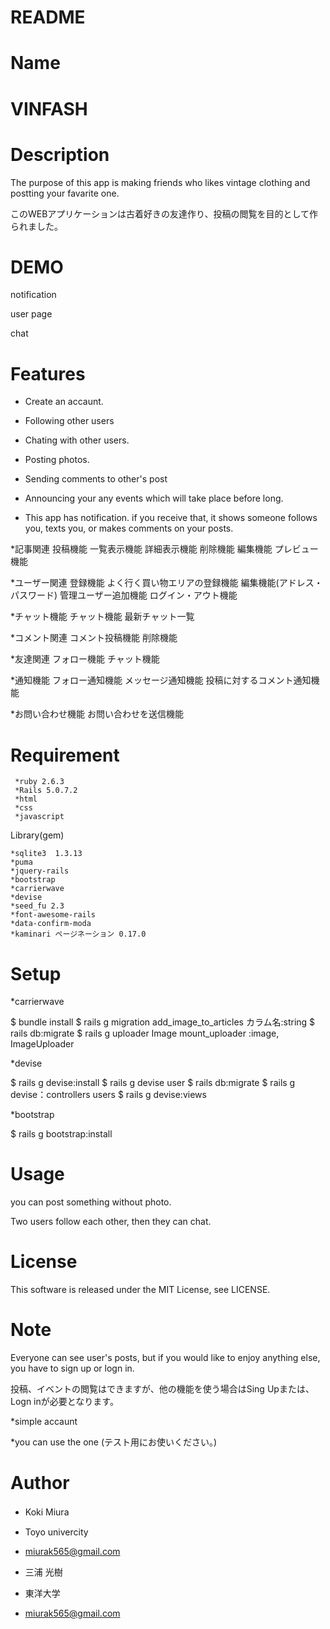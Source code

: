 # README

# Name
 
# VINFASH

 
# Description

The purpose of this app is making friends who likes vintage clothing and postting your favarite one.

このWEBアプリケーションは古着好きの友達作り、投稿の閲覧を目的として作られました。

# DEMO
 notification
 
 
 user page
 
 
 chat
 
 

 
# Features
 
* Create an accaunt.
* Following other users
* Chating with other users.
* Posting photos.
* Sending  comments to other's post
* Announcing your any events which will take place before long.
 
* This app has notification. if you receive that, it shows someone follows you, texts you, or makes comments on your posts.
 
*記事関連
    投稿機能
    一覧表示機能
    詳細表示機能
    削除機能
    編集機能
    プレビュー機能
    
*ユーザー関連
    登録機能
    よく行く買い物エリアの登録機能
    編集機能(アドレス・パスワード)
    管理ユーザー追加機能
    ログイン・アウト機能
    
*チャット機能
    チャット機能
    最新チャット一覧

*コメント関連
    コメント投稿機能
    削除機能
    
*友達関連
    フォロー機能
    チャット機能

*通知機能
    フォロー通知機能
    メッセージ通知機能
    投稿に対するコメント通知機能
    
*お問い合わせ機能
    お問い合わせを送信機能


# Requirement
    
     *ruby 2.6.3
     *Rails 5.0.7.2
     *html
     *css 
     *javascript

Library(gem)
    
    *sqlite3  1.3.13
    *puma
    *jquery-rails
    *bootstrap
    *carrierwave
    *devise
    *seed_fu 2.3
    *font-awesome-rails
    *data-confirm-moda
    *kaminari ページネーション 0.17.0

# Setup
 


*carrierwave

$ bundle install
$ rails g migration add_image_to_articles カラム名:string
$ rails db:migrate
$ rails g uploader Image
mount_uploader :image, ImageUploader



*devise

$ rails g devise:install
$ rails g devise user
$ rails db:migrate
$ rails g devise：controllers users
$ rails g devise:views

*bootstrap

$ rails g bootstrap:install



# Usage

you can post something without photo.

Two users follow each other, then they can chat.

 
# License

This software is released under the MIT License, see LICENSE.

# Note
 
Everyone can see user's posts, but if you would like to enjoy anything else, you have to sign up or logn in.

投稿、イベントの閲覧はできますが、他の機能を使う場合はSing Upまたは、Logn inが必要となります。

*simple accaunt   

*you can use the one  (テスト用にお使いください。)




# Author
 
* Koki Miura　　
* Toyo univercity
* miurak565@gmail.com
 
* 三浦 光樹　　
* 東洋大学
* miurak565@gmail.com
 
